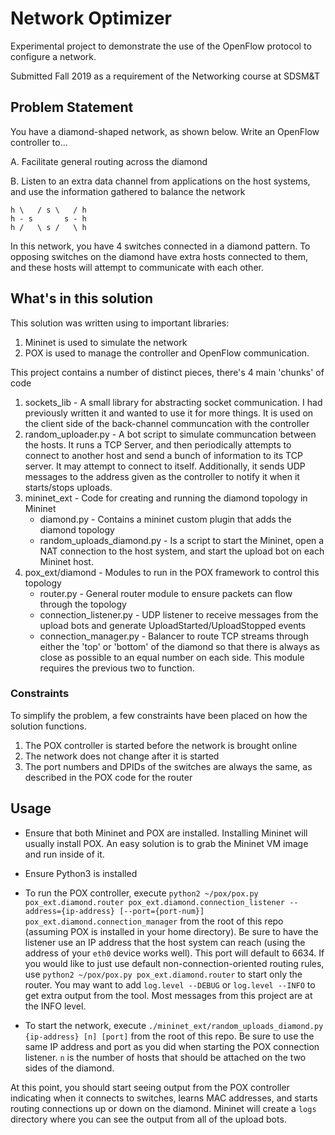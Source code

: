 # Network Optimizer

Experimental project to demonstrate the use of the OpenFlow protocol to
configure a network.

Submitted Fall 2019 as a requirement of the Networking
course at SDSM&T

## Problem Statement

You have a diamond-shaped network, as shown below. 
Write an OpenFlow controller to...

A. Facilitate general routing across the diamond

B. Listen to an extra data channel from applications
on the host systems, and use the information gathered
to balance the network


    h \   / s \   / h
    h - s       s - h
    h /   \ s /   \ h


In this network, you have 4 switches connected in a diamond pattern.
To opposing switches on the diamond have extra hosts connected to them, and
these hosts will attempt to communicate with each other.

## What's in this solution

This solution was written using to important libraries:

1. Mininet is used to simulate the network
2. POX is used to manage the controller and OpenFlow communication.

This project contains a number of distinct pieces, there's
4 main 'chunks' of code

1. sockets_lib - A small library for abstracting socket communication.
I had previously written it and wanted to use it for more things. It is used 
on the client side of the back-channel communcation with the controller
2. random_uploader.py - A bot script to simulate communcation between the hosts.
It runs a TCP Server, and then periodically attempts to connect to another host
and send a bunch of information to its TCP server. It may attempt to connect to
itself. Additionally, it sends UDP messages to the address given as the controller
to notify it when it starts/stops uploads.
3. mininet_ext - Code for creating and running the diamond topology in Mininet
    * diamond.py - Contains a mininet custom plugin that adds the diamond topology
    * random_uploads_diamond.py - Is a script to start the Mininet, open a NAT connection to the host
    system, and start the upload bot on each Mininet host.
4. pox_ext/diamond - Modules to run in the POX framework to control this topology
    * router.py - General router module to ensure packets can flow through the topology
    * connection_listener.py - UDP listener to receive messages from the upload bots and generate UploadStarted/UploadStopped events
    * connection_manager.py - Balancer to route TCP streams through either the 'top' or 'bottom' of the diamond so that there
    is always as close as possible to an equal number on each side. This module requires the previous two to function.
    
### Constraints

To simplify the problem, a few constraints have been placed on how the solution functions.

1. The POX controller is started before the network is brought online
2. The network does not change after it is started
3. The port numbers and DPIDs of the switches are always the same, as described in the POX code for the router

## Usage

* Ensure that both Mininet and POX are installed. Installing Mininet will usually install POX. An easy solution is to grab the Mininet VM image and run inside of it.

* Ensure Python3 is installed

* To run the POX controller, execute `python2 ~/pox/pox.py pox_ext.diamond.router pox_ext.diamond.connection_listener --address={ip-address} [--port={port-num}] pox_ext.diamond.connection_manager` from the root of this repo (assuming POX is installed in your home directory). Be sure to have the listener use an IP address that the host system can reach (using the address of your `eth0` device works
well). This port will default to 6634. If you would like to just use default
non-connection-oriented routing rules, use `python2 ~/pox/pox.py pox_ext.diamond.router` to start only the router. You may want
to add `log.level --DEBUG` or `log.level --INFO` to get extra output from the tool. Most messages from this project are at the INFO level.

* To start the network, execute `./mininet_ext/random_uploads_diamond.py {ip-address} [n] [port]` from the root of this repo. Be sure to use the same IP address and port as you did when starting the POX connection listener. `n` is the number of hosts that should be attached
on the two sides of the diamond.

At this point, you should start seeing output from the POX controller indicating when it connects to switches, learns MAC addresses, and
starts routing connections up or down on the diamond. Mininet will create a `logs` directory where you can see the output from all of the
upload bots.
